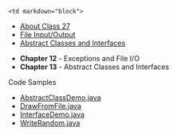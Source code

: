 	<td markdown="block">

<a id="27"></a>

* [About Class 27](slides/27/meta.html)
* [File Input/Output](slides/27/fileio.html)
* [Abstract Classes and Interfaces](slides/27/abstract-classes-interfaces.html)
</td>
	<td markdown="block">

* __Chapter 12__ - Exceptions and File I/O
* __Chapter 13__ - Abstract Classes and Interfaces

</td>
	<td markdown="block">

Code Samples

* [AbstractClassDemo.java](resources/code/class27/AbstractClassDemo.java)
* [DrawFromFile.java](resources/code/class27/DrawFromFile.java)
* [InterfaceDemo.java](resources/code/class27/InterfaceDemo.java)
* [WriteRandom.java](resources/code/class27/WriteRandom.java)
</td>
